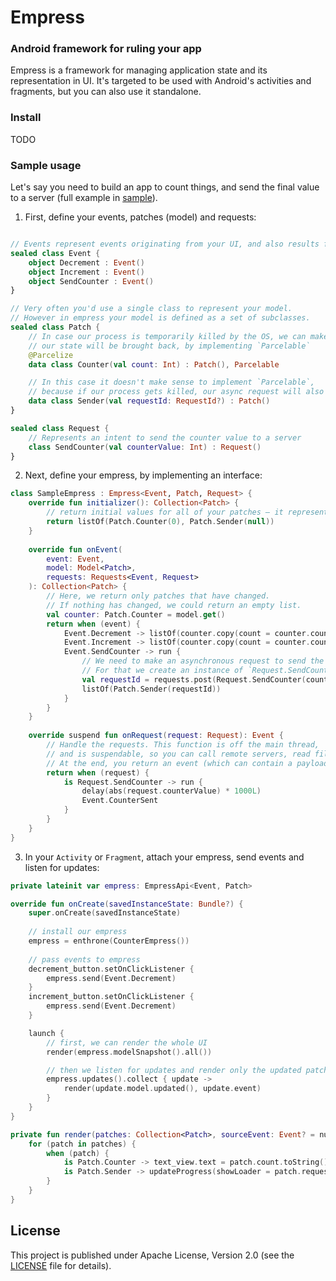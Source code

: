 # Empress

### Android framework for ruling your app

Empress is a framework for managing application state and its representation in UI.
It's targeted to be used with Android's activities and fragments, but you can also use it standalone.

### Install

TODO

### Sample usage

Let's say you need to build an app to count things, and send the final value to a server
(full example in [sample](sample)).

1. First, define your events, patches (model) and requests:

```kotlin

// Events represent events originating from your UI, and also results from performing Requests
sealed class Event {
    object Decrement : Event()
    object Increment : Event()
    object SendCounter : Event()
}

// Very often you'd use a single class to represent your model.
// However in empress your model is defined as a set of subclasses. 
sealed class Patch {
    // In case our process is temporarily killed by the OS, we can make sure
    // our state will be brought back, by implementing `Parcelable`
    @Parcelize
    data class Counter(val count: Int) : Patch(), Parcelable

    // In this case it doesn't make sense to implement `Parcelable`,
    // because if our process gets killed, our async request will also die
    data class Sender(val requestId: RequestId?) : Patch()
}

sealed class Request {
    // Represents an intent to send the counter value to a server
    class SendCounter(val counterValue: Int) : Request()
}
```

2. Next, define your empress, by implementing an interface:

```kotlin
class SampleEmpress : Empress<Event, Patch, Request> {
    override fun initializer(): Collection<Patch> {
        // return initial values for all of your patches — it represents starting state of your application
        return listOf(Patch.Counter(0), Patch.Sender(null))
    }
    
    override fun onEvent(
        event: Event,
        model: Model<Patch>,
        requests: Requests<Event, Request>
    ): Collection<Patch> {
        // Here, we return only patches that have changed.
        // If nothing has changed, we could return an empty list.
        val counter: Patch.Counter = model.get()
        return when (event) {
            Event.Decrement -> listOf(counter.copy(count = counter.count - 1))
            Event.Increment -> listOf(counter.copy(count = counter.count + 1))
            Event.SendCounter -> run {
                // We need to make an asynchronous request to send the counter value.
                // For that we create an instance of `Request.SendCounter` and pass it down.
                val requestId = requests.post(Request.SendCounter(counter.count))
                listOf(Patch.Sender(requestId))
            }
        }
    }
    
    override suspend fun onRequest(request: Request): Event {
        // Handle the requests. This function is off the main thread,
        // and is suspendable, so you can call remote servers, read files etc.
        // At the end, you return an event (which can contain a payload, e.g. server response)
        return when (request) {
            is Request.SendCounter -> run {
                delay(abs(request.counterValue) * 1000L)
                Event.CounterSent
            }
        }
    }
}
```

3. In your `Activity` or `Fragment`, attach your empress, send events and listen for updates:

```kotlin
private lateinit var empress: EmpressApi<Event, Patch>

override fun onCreate(savedInstanceState: Bundle?) {
    super.onCreate(savedInstanceState)
    
    // install our empress
    empress = enthrone(CounterEmpress())
    
    // pass events to empress
    decrement_button.setOnClickListener {
        empress.send(Event.Decrement)
    }
    increment_button.setOnClickListener {
        empress.send(Event.Decrement)
    }

    launch {
        // first, we can render the whole UI
        render(empress.modelSnapshot().all())

        // then we listen for updates and render only the updated patches
        empress.updates().collect { update ->
            render(update.model.updated(), update.event)
        }
    }
}

private fun render(patches: Collection<Patch>, sourceEvent: Event? = null) {
    for (patch in patches) {
        when (patch) {
            is Patch.Counter -> text_view.text = patch.count.toString()
            is Patch.Sender -> updateProgress(showLoader = patch.requestId != null)
        }
    }
}
``` 


## License

This project is published under Apache License, Version 2.0 (see the [LICENSE](LICENSE) file for details).